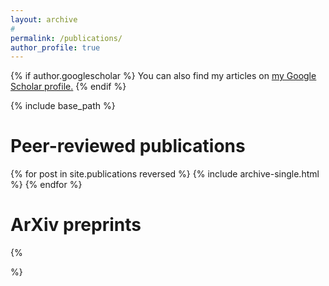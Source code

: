 ```yaml
---
layout: archive
#
permalink: /publications/
author_profile: true
---
```


{% if author.googlescholar %}
  You can also find my articles on <u><a href="{{author.googlescholar}}">my Google Scholar profile</a>.</u>
{% endif %}

{% include base_path %}

Peer-reviewed publications
======

{% for post in site.publications reversed %}
  {% include archive-single.html %}
{% endfor %}

ArXiv preprints
======
{%
<script type="text/javascript">
  <!--
    var arxiv_authorid="http://arxiv.org/a/narayanchowdhury_a_1";
    var arxiv_format="arxiv";
    var arxiv_max_entries=0;       //show all articles
    var arxiv_includeSummary=1;    //show abstracts (default is 0)
    var arxiv_includeComments=0;   //do not show comments (default is 1)
  //-->
</script>
<script type="text/javascript" src="http://arxiv.org/js/myarticles.js">
</script>
<div id="arxivfeed">
</div>
%}
